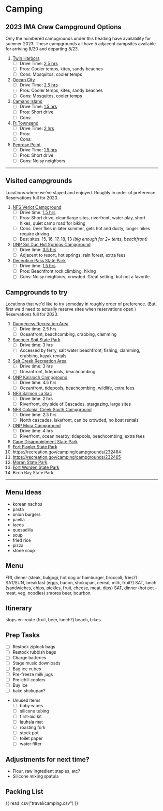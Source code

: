 # Camping

## 2023 IMA Crew Campground Options

Only the numbered campgrounds under this heading have availability for summer 2023. These campgrounds all have 5 adjacent campsites available for arriving 8/20 and departing 8/23.  

1. [Twin Harbors](https://www.parks.wa.gov/292/Twin-Harbors)
	- [ ] Drive Time: [2.5 hrs](https://www.google.com/maps/dir/47.5685324,-122.1800968/Twin+Harbors+State+Park,+3120+WA-105,+Westport,+WA+98595/)
	- [ ] Pros: Cooler temps, kites, sandy beaches
	- [ ] Cons: Mosquitos, cooler temps
1. [Ocean City](https://www.parks.wa.gov/554/Ocean-City)
	- [ ] Drive Time: [2.5 hrs](https://www.google.com/maps/dir/47.5685324,-122.1800968/Ocean+City+State+Park,+148+WA-115,+Hoquiam,+WA+98550/)
	- [ ] Pros: Cooler temps, kites, sandy beaches
	- [ ] Cons: Mosquitos, cooler temps
1. [Camano Island](https://parks.state.wa.us/484/Camano-Island)
	- [ ] Drive Time: [1.5 hrs](https://www.google.com/maps/dir/47.5685324,-122.1800968/Camano+Island+State+Park,+Camano,+WA+98282/)
	- [ ] Pros: Short drive
	- [ ] Cons: 
1. [Ft Townsend](https://parks.state.wa.us/510/Fort-Townsend)
	- [ ] Drive Time: [2 hrs](https://www.google.com/maps/dir/47.5685324,-122.1800968/Fort+Townsend+State+Park,+Old+Fort+Townsend+Road,+Port+Townsend,+WA/)
	- [ ] Pros: 
	- [ ] Cons: 
1. [Penrose Point](https://www.parks.wa.gov/564/Penrose-Point)
	- [ ] Drive Time: [1.5 hrs](https://www.google.com/maps/dir/47.5685324,-122.1800968/Penrose+Point+State+Park,+158th+Avenue+Southwest,+Lakebay,+WA/)
	- [ ] Pros: Short drive
	- [ ] Cons: Noisy neighbors

---

## Visited campgrounds

Locations where we've stayed and enjoyed. Roughly in order of preference. Reservations full for 2023.  

1. [NFS Verlot Campground](https://recreation.gov/camping/campgrounds/232120)
	- [ ] Drive time: [1.5 hrs](https://www.google.com/maps/dir/47.5685324,-122.1800968/Verlot+Campground,+Mountain+Loop+Highway,+Granite+Falls,+WA/)
	- [ ] Pros: Short drive, clean/large sites, riverfront, water play, short hikes, quiet camp road for biking
	- [ ] Cons: Deer flies in later summer, gets hot and dusty, longer hikes require driving
	- [ ] Best sites: 15, 16, 17, 18, 13 *(big enough for 2+ tents, beachfront)*
2. [ONP Sol Duc Hot Springs Campground](https://recreation.gov/camping/campgrounds/251906)
	- [ ] Drive time: [3.5 hrs](https://www.google.com/maps/dir/47.5685324,-122.1800968/Sol+Duc+Campground,+Sol+Duc-Hot+Springs+Rd,+Port+Angeles,+WA/)
	- [ ] Adjacent to resort, hot springs, rain forest, extra fees
1. [Deception Pass State Park](https://parks.state.wa.us/497/Deception-Pass)
	- [ ] Drive time: [1.5 hrs](https://www.google.com/maps/dir/47.5685324,-122.1800968/Deception+Pass+State+Park,+State+Route+20,+Oak+Harbor,+WA/)
	- [ ] Pros: Beachfront rock climbing, hiking
	- [ ] Cons: Noisy neighbors, crowded. Great setting, but not a favorite.

## Campgrounds to try

Locations that we'd like to try someday in roughly order of preference. (But, first we'd need to actually reserve sites when reservations open.) Reservations full for 2023.  

1. [Dungeness Recreation Area](https://clallam.net/Parks/Dungeness.html)
	- [ ] Drive time: 2.5 hrs
	- [ ] Oceanfront, beachcombing, crabbing, clamming
1. [Spencer Spit State Park](https://parks.state.wa.us/687/Spencer-Spit)
	- [ ] Drive time: 3 hrs
	- [ ] Accessed by ferry, salt water beachfront, fishing, clamming, crabbing, kayak rentals
1. [Salt Creek Recreation Area](https://clallam.net/parks/saltcreek.html)
	- [ ] Drive time: 3 hrs
	- [ ] Oceanfront, tidepools, beachcombing
1. [ONP Kalaloch Campground](https://recreation.gov/camping/campgrounds/232464)
	- [ ] Drive time: 4.5 hrs
	- [ ] Oceanfront, tidepools, beachcombing, wildlife, extra fees
1. [NFS Salmon La Sac](https://recreation.gov/camping/campgrounds/232094)
	- [ ] Drive time: 2 hrs
	- [ ] Riverfront, dry side of Cascades, stargazing, large sites
1. [NFS Colonial Creek South Campground](https://recreation.gov/camping/campgrounds/255201)
	- [ ] Drive time: 2.5 hrs
	- [ ] North cascades, lakefront, can be crowded, no boat rentals
1. [ONP Mora Campground](https://www.recreation.gov/camping/campgrounds/247591)
	- [ ] Drive time: 4 hrs
	- [ ] Riverfront, ocean nearby, tidepools, beachcombing, extra fees
1. [Cape Disappointment State Park](https://parks.state.wa.us/486/Cape-Disappointment)
1. [Fort Flagler State Park](https://parks.state.wa.us/508/Fort-Flagler)
1. https://recreation.gov/camping/campgrounds/232464
1. https://recreation.gov/camping/campgrounds/232465
1. [Moran State Park](https://parks.state.wa.us/547/Moran)
1. [Fort Worden State Park](https://parks.state.wa.us/511/Fort-Worden)
1. Birch Bay State Park

---

## Menu Ideas
* korean nachos
* pasta
* onion burgers
* paella
* tacos
* quesadilla
* soup
* fried rice
* pizza
* stone soup

## Menu
FRI, dinner (steak, bulgogi, hot dog or hamburger, broccoli, fries?)
SAT/SUN, breakfast (eggs, bacon, shokupan, cereal, milk, fruit?)
SAT, lunch (sandwiches, chips, pickles, fruit, cheese, meat, dips)
SAT, dinner (hot pot - meat, veg, noodles)
smores
beer, bourbon

## Itinerary
stops en-route (fruit, beer, lunch?)
beach, bikes

## Prep Tasks
- [ ] Restock ziplock bags
- [ ] Restock rubbish bags
- [ ] Charge batteries
- [ ] Stage music downloads
- [ ] Bag ice cubes
- [ ]	Pre-freeze milk jugs
- [ ] Pre-chill coolers
- [ ] Buy ice
- [ ] bake shokupan?

* Unused Items
	- [ ] baby wipes
	- [ ] silicone tubing
	- [ ] first-aid kit
	- [ ] lauhala mat
	- [ ] roasting fork
	- [ ] stock pot
	- [ ] toilet paper
	- [ ] water filter

## Adjustments for next time?
* Flour, raw ingredient staples, etc?
* Silicone mixing spatula

## Packing List
{{ read_csv("travel/camping.csv") }}
